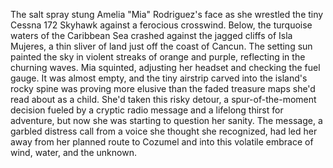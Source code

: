 The salt spray stung Amelia "Mia" Rodriguez's face as she wrestled the tiny Cessna 172 Skyhawk against a ferocious crosswind. Below, the turquoise waters of the Caribbean Sea crashed against the jagged cliffs of Isla Mujeres, a thin sliver of land just off the coast of Cancun.  The setting sun painted the sky in violent streaks of orange and purple, reflecting in the churning waves.  Mia squinted, adjusting her headset and checking the fuel gauge.  It was almost empty, and the tiny airstrip carved into the island's rocky spine was proving more elusive than the faded treasure maps she'd read about as a child.  She'd taken this risky detour, a spur-of-the-moment decision fueled by a cryptic radio message and a lifelong thirst for adventure, but now she was starting to question her sanity.  The message, a garbled distress call from a voice she thought she recognized, had led her away from her planned route to Cozumel and into this volatile embrace of wind, water, and the unknown.
